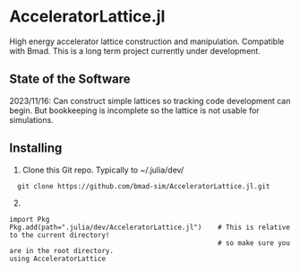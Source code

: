 # AcceleratorLattice.jl
High energy accelerator lattice construction and manipulation.
Compatible with Bmad.
This is a long term project currently under development.

## State of the Software
2023/11/16: Can construct simple lattices so tracking code development can begin. 
But bookkeeping is incomplete so the lattice is not usable for simulations.

## Installing
1. Clone this Git repo. Typically to \~/.julia/dev/ 
```
  git clone https://github.com/bmad-sim/AcceleratorLattice.jl.git
```
2.
```
import Pkg
Pkg.add(path=".julia/dev/AcceleratorLattice.jl")    # This is relative to the current directory!
                                                    # so make sure you are in the root directory.
using AcceleratorLattice
``` 
